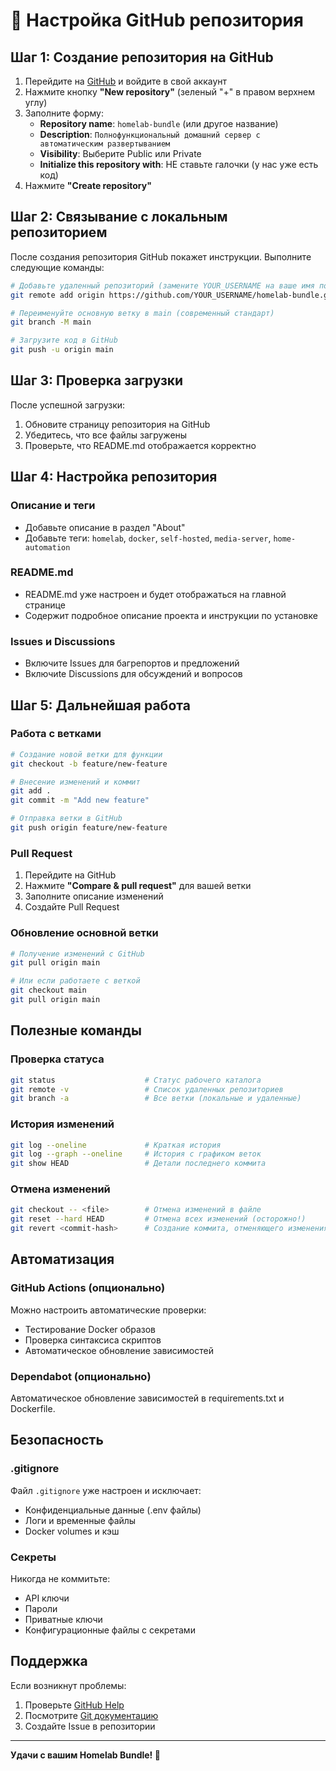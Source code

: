 # 🚀 Настройка GitHub репозитория

## Шаг 1: Создание репозитория на GitHub

1. Перейдите на [GitHub](https://github.com) и войдите в свой аккаунт
2. Нажмите кнопку **"New repository"** (зеленый "+" в правом верхнем углу)
3. Заполните форму:
   - **Repository name**: `homelab-bundle` (или другое название)
   - **Description**: `Полнофункциональный домашний сервер с автоматическим развертыванием`
   - **Visibility**: Выберите Public или Private
   - **Initialize this repository with**: НЕ ставьте галочки (у нас уже есть код)
4. Нажмите **"Create repository"**

## Шаг 2: Связывание с локальным репозиторием

После создания репозитория GitHub покажет инструкции. Выполните следующие команды:

```bash
# Добавьте удаленный репозиторий (замените YOUR_USERNAME на ваше имя пользователя)
git remote add origin https://github.com/YOUR_USERNAME/homelab-bundle.git

# Переименуйте основную ветку в main (современный стандарт)
git branch -M main

# Загрузите код в GitHub
git push -u origin main
```

## Шаг 3: Проверка загрузки

После успешной загрузки:
1. Обновите страницу репозитория на GitHub
2. Убедитесь, что все файлы загружены
3. Проверьте, что README.md отображается корректно

## Шаг 4: Настройка репозитория

### Описание и теги
- Добавьте описание в раздел "About"
- Добавьте теги: `homelab`, `docker`, `self-hosted`, `media-server`, `home-automation`

### README.md
- README.md уже настроен и будет отображаться на главной странице
- Содержит подробное описание проекта и инструкции по установке

### Issues и Discussions
- Включите Issues для багрепортов и предложений
- Включиte Discussions для обсуждений и вопросов

## Шаг 5: Дальнейшая работа

### Работа с ветками
```bash
# Создание новой ветки для функции
git checkout -b feature/new-feature

# Внесение изменений и коммит
git add .
git commit -m "Add new feature"

# Отправка ветки в GitHub
git push origin feature/new-feature
```

### Pull Request
1. Перейдите на GitHub
2. Нажмите **"Compare & pull request"** для вашей ветки
3. Заполните описание изменений
4. Создайте Pull Request

### Обновление основной ветки
```bash
# Получение изменений с GitHub
git pull origin main

# Или если работаете с веткой
git checkout main
git pull origin main
```

## Полезные команды

### Проверка статуса
```bash
git status                    # Статус рабочего каталога
git remote -v                 # Список удаленных репозиториев
git branch -a                 # Все ветки (локальные и удаленные)
```

### История изменений
```bash
git log --oneline             # Краткая история
git log --graph --oneline     # История с графиком веток
git show HEAD                 # Детали последнего коммита
```

### Отмена изменений
```bash
git checkout -- <file>        # Отмена изменений в файле
git reset --hard HEAD         # Отмена всех изменений (осторожно!)
git revert <commit-hash>      # Создание коммита, отменяющего изменения
```

## Автоматизация

### GitHub Actions (опционально)
Можно настроить автоматические проверки:
- Тестирование Docker образов
- Проверка синтаксиса скриптов
- Автоматическое обновление зависимостей

### Dependabot (опционально)
Автоматическое обновление зависимостей в requirements.txt и Dockerfile.

## Безопасность

### .gitignore
Файл `.gitignore` уже настроен и исключает:
- Конфиденциальные данные (.env файлы)
- Логи и временные файлы
- Docker volumes и кэш

### Секреты
Никогда не коммитьте:
- API ключи
- Пароли
- Приватные ключи
- Конфигурационные файлы с секретами

## Поддержка

Если возникнут проблемы:
1. Проверьте [GitHub Help](https://help.github.com/)
2. Посмотрите [Git документацию](https://git-scm.com/doc)
3. Создайте Issue в репозитории

---

**Удачи с вашим Homelab Bundle! 🚀**
